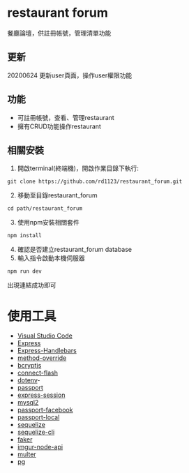 # restaurant forum
餐廳論壇，供註冊帳號，管理清單功能

## 更新
20200624 更新user頁面，操作user權限功能

## 功能
+ 可註冊帳號，查看、管理restaurant
+ 擁有CRUD功能操作restaurant

## 相關安裝
1. 開啟terminal(終端機)，開啟作業目錄下執行:
```
git clone https://github.com/rd1123/restaurant_forum.git
```
2. 移動至目錄restaurant_forum
```
cd path/restaurant_forum
```
3. 使用npm安裝相關套件
```
npm install
```
4. 確認是否建立restaurant_forum database
6. 輸入指令啟動本機伺服器
```
npm run dev
```
出現連結成功即可
# 使用工具
+ [Visual Studio Code](https://visualstudio.microsoft.com/zh-hant/)
+ [Express](https://www.npmjs.com/package/express)
+ [Express-Handlebars](https://www.npmjs.com/package/express-handlebars)
+ [method-override](https://www.npmjs.com/package/method-override)
+ [bcryptjs](https://www.npmjs.com/package/bcryptjs)
+ [connect-flash](https://www.npmjs.com/package/connect-flash)
+ [dotenv](https://www.npmjs.com/package/dotenv)-
+ [passport](https://www.npmjs.com/package/passport)
+ [express-session](https://www.npmjs.com/package/express-session)
+ [mysql2](https://www.npmjs.com/package/mysql2)
+ [passport-facebook](https://www.npmjs.com/package/passport-facebook)
+ [passport-local](https://www.npmjs.com/package/passport-local)
+ [sequelize](https://www.npmjs.com/package/sequelize)
+ [sequelize-cli](https://www.npmjs.com/package/sequelize-cli)
+ [faker](https://www.npmjs.com/package/faker)
+ [imgur-node-api](https://www.npmjs.com/package/imgur-node-api)
+ [multer](https://www.npmjs.com/package/multer)
+ [pg](https://www.npmjs.com/package/pg)